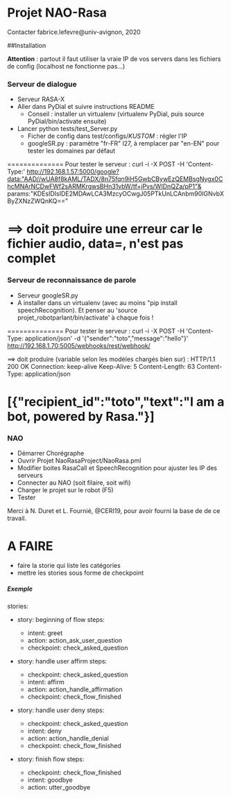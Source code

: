 # Projet NAO-Rasa
Contacter fabrice.lefevre@univ-avignon, 2020

##Installation

**Attention** : partout il faut utiliser la vraie IP de vos servers dans les fichiers de config (localhost ne fonctionne pas...)

### Serveur de dialogue
- Serveur RASA-X
- Aller dans PyDial et suivre instructions README
	* Conseil : installer un virtualenv (virtualenv PyDial, puis source PyDial/bin/activate ensuite)
- Lancer python tests/test_Server.py
	* Ficher de config dans test/configs/*KUSTOM* : régler l'IP
	* googleSR.py : paramètre "fr-FR" l27, à remplacer par "en-EN" pour tester les domaines par défaut

==============
Pour tester le serveur :
curl -i -X POST -H 'Content-Type:' http://192.168.1.57:5000/google?data:"AAD//wUA8f8kAML/TADX/8n75fqn9iH5GwbCBywEzQEMBsgNygx0ChcMNArNCDwFWf2sARMKrgwsBHn31vbW/tf+jPvs/WIDnQZa/pP1"& params:"KDEsIDIsIDE2MDAwLCA3MzcyOCwgJ05PTkUnLCAnbm90IGNvbXByZXNzZWQnKQ=="

==> doit produire une erreur car le fichier audio, data=, n'est pas complet
==============

### Serveur de reconnaissance de parole
- Serveur googleSR.py
- A installer dans un virtualenv (avec au moins "pip install speechRecognition). Et penser au 'source projet_robotparlant/bin/activate' à chaque fois !

==============
Pour tester le serveur :
curl -i -X POST -H 'Content-Type: application/json' -d '{"sender":"toto","message":"hello"}' http://192.168.1.70:5005/webhooks/rest/webhook/

==> doit produire (variable selon les modèles chargés bien sur) :
HTTP/1.1 200 OK
Connection: keep-alive
Keep-Alive: 5
Content-Length: 63
Content-Type: application/json

[{"recipient_id":"toto","text":"I am a bot, powered by Rasa."}]
==============

### NAO
- Démarrer Chorégraphe
- Ouvrir Projet NaoRasaProject/NaoRasa.pml
- Modifier boites RasaCall et SpeechRecognition pour ajuster les IP des serveurs
- Connecter au NAO (soit filaire, soit wifi)
- Charger le projet sur le robot (F5)
- Tester

Merci à N. Duret et L. Fournié, @CERI19, pour avoir fourni la base de de ce travail.

# A FAIRE
- faire la storie qui liste les catégories
- mettre les stories sous forme de checkpoint

##### Exemple
stories:
- story: beginning of flow
  steps:
  - intent: greet
  - action: action_ask_user_question
  - checkpoint: check_asked_question

- story: handle user affirm
  steps:
  - checkpoint: check_asked_question
  - intent: affirm
  - action: action_handle_affirmation
  - checkpoint: check_flow_finished

- story: handle user deny
  steps:
  - checkpoint: check_asked_question
  - intent: deny
  - action: action_handle_denial
  - checkpoint: check_flow_finished

- story: finish flow
  steps:
  - checkpoint: check_flow_finished
  - intent: goodbye
  - action: utter_goodbye